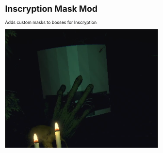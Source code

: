 # Inscryption Mask Mod
Adds custom masks to bosses for Inscryption

![alt text](brokenmask.png "Custom Mask")